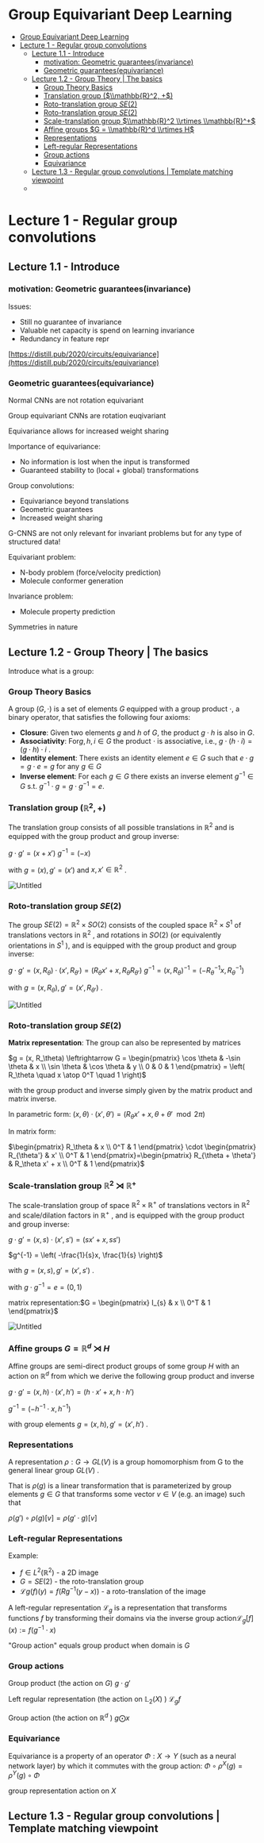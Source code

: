 # Group Equivariant Deep Learning
- [Group Equivariant Deep Learning](#group-equivariant-deep-learning)
- [Lecture 1 - Regular group convolutions](#lecture-1---regular-group-convolutions)
  - [Lecture 1.1 - Introduce](#lecture-11---introduce)
    - [motivation: Geometric guarantees(invariance)](#motivation-geometric-guaranteesinvariance)
    - [Geometric guarantees(equivariance)](#geometric-guaranteesequivariance)
  - [Lecture 1.2 - Group Theory | The basics](#lecture-12---group-theory--the-basics)
    - [Group Theory Basics](#group-theory-basics)
    - [Translation group ($\\mathbb{R}^2, +$)](#translation-group-mathbbr2-)
    - [Roto-translation group  $SE(2)$](#roto-translation-group--se2)
    - [Roto-translation group  $SE(2)$](#roto-translation-group--se2-1)
    - [Scale-translation group  $\\mathbb{R}^2 \\rtimes \\mathbb{R}^+$](#scale-translation-group--mathbbr2-rtimes-mathbbr)
    - [Affine groups  $G = \\mathbb{R}^d \\rtimes H$](#affine-groups--g--mathbbrd-rtimes-h)
    - [Representations](#representations)
    - [Left-regular Representations](#left-regular-representations)
    - [Group actions](#group-actions)
    - [Equivariance](#equivariance)
  - [Lecture 1.3 - Regular group convolutions | Template matching viewpoint](#lecture-13---regular-group-convolutions--template-matching-viewpoint)
  - [](#)

# Lecture 1 - Regular group convolutions

## Lecture 1.1 - Introduce

### motivation: Geometric guarantees(invariance)

Issues:

- Still no guarantee of invariance
- Valuable net capacity is spend on learning invariance
- Redundancy in feature repr

[https://distill.pub/2020/circuits/equivariance](https://distill.pub/2020/circuits/equivariance)

### Geometric guarantees(equivariance)

Normal CNNs are not rotation equivariant

Group equivariant CNNs are rotation euqivariant

Equivariance allows for increased weight sharing

Importance of equivariance:

- No information is lost when the input is transformed
- Guaranteed stability to (local + global) transformations

Group convolutions:

- Equivariance beyond translations
- Geometric guarantees
- Increased weight sharing

G-CNNS are not only relevant for invariant problems but for any type of structured data!

Equivariant problem:

- N-body problem (force/velocity prediction)
- Molecule conformer generation

Invariance problem:

- Molecule property prediction

Symmetries in nature

## Lecture 1.2 - Group Theory | The basics

Introduce what is a group:

### Group Theory Basics

A group  $(G, \cdot)$ is a set of elements $G$  equipped with a group product $\cdot$, a binary operator, that satisfies the following four axioms:

- **Closure**: Given two elements   $g$ and $h$ of $G$, the product  $g \cdot h$  is also in $G$.
- **Associativity**: For$g, h, i \in G$  the product   $\cdot$  is associative, i.e., $g \cdot (h \cdot i) = (g \cdot h) \cdot i$ .
- **Identity element**: There exists an identity element $e \in G$  such that $e \cdot g = g \cdot e = g$   for any $g \in G$
- **Inverse element**: For each  $g \in G$  there exists an inverse element  $g^{-1} \in G$ s.t. $g^{-1} \cdot g = g \cdot g^{-1} = e$.

### Translation group ($\mathbb{R}^2, +$)

The translation group consists of all possible translations in  $\mathbb{R}^2$  and is equipped with the group product and group inverse:

 $g \cdot g' = (x + x')$ 
 $g^{-1} = (-x)$ 

with  $g = (x), g' = (x')$  and  $x, x' \in \mathbb{R}^2$ .

![Untitled](Group%20Equivariant%20Deep%20Learning%20ec5aae175e004a3699cb1d76fa85774b/Untitled.png)

### Roto-translation group  $SE(2)$

The group  $SE(2) = \mathbb{R}^2 \times SO(2)$  consists of the coupled space  $\mathbb{R}^2 \times S^1$  of translations vectors in  $\mathbb{R}^2$ , and rotations in  $SO(2)$  (or equivalently orientations in  $S^1$ ), and is equipped with the group product and group inverse:

 $g \cdot g' = (x, R_\theta) \cdot (x', R_{\theta'}) = (R_\theta x' + x, R_\theta R_{\theta'})$ 
 $g^{-1} = (x, R_\theta)^{-1} = (-R_\theta^{-1}x, R_\theta^{-1})$ 

with  $g = (x, R_\theta), g' = (x', R_{\theta'})$ .

![Untitled](Group%20Equivariant%20Deep%20Learning%20ec5aae175e004a3699cb1d76fa85774b/Untitled%201.png)

### Roto-translation group  $SE(2)$

**Matrix representation**: The group can also be represented by matrices

$g = (x, R_\theta) \leftrightarrow G = \begin{pmatrix}
\cos \theta & -\sin \theta & x \\
\sin \theta & \cos \theta & y \\
0 & 0 & 1
\end{pmatrix} = \left( R_\theta \quad x \atop 0^T \quad 1 \right)$

with the group product and inverse simply given by the matrix product and matrix inverse.

In parametric form:
$(x, \theta) \cdot (x', \theta') = (R_\theta x' + x, \theta + \theta' \mod 2\pi)$

In matrix form:

$\begin{pmatrix}
R_\theta & x \\
0^T & 1
\end{pmatrix}
\cdot
\begin{pmatrix}
R_{\theta'} & x' \\
0^T & 1
\end{pmatrix}=\begin{pmatrix}
R_{\theta + \theta'} & R_\theta x' + x \\
0^T & 1
\end{pmatrix}$

### Scale-translation group  $\mathbb{R}^2 \rtimes \mathbb{R}^+$

The scale-translation group of space  $\mathbb{R}^2 \times \mathbb{R}^+$  of translations vectors in  $\mathbb{R}^2$  and scale/dilation factors in  $\mathbb{R}^+$ , and is equipped with the group product and group inverse:

$g \cdot g' = (x, s) \cdot (x', s') = (sx' + x, ss')$

$g^{-1} = \left( -\frac{1}{s}x, \frac{1}{s} \right)$

with  $g = (x, s) ,  g' = (x', s')$ .

with  $g \cdot g^{-1} = e = (0,1)$ 

matrix representation:$G = \begin{pmatrix}
I_{s} & x \\
0^T & 1
\end{pmatrix}$

![Untitled](Group%20Equivariant%20Deep%20Learning%20ec5aae175e004a3699cb1d76fa85774b/Untitled%202.png)

### Affine groups  $G = \mathbb{R}^d \rtimes H$

Affine groups are semi-direct product groups of some group  $H$  with an action on $\mathbb{R}^d$ from which we derive the following group product and inverse

$g \cdot g' = (x, h) \cdot (x', h') = (h \cdot x' + x, h \cdot h')$

$g^{-1} = (-h^{-1} \cdot x, h^{-1})$

with group elements  $g = (x, h) ,  g' = (x', h')$ .

### Representations

A representation  $\rho : G \rightarrow GL(V)$  is a group homomorphism from G to the general linear group  $GL(V)$ .

That is  $\rho(g)$  is a linear transformation that is parameterized by group elements  $g \in G$  that transforms some vector  $v \in V$  (e.g. an image) such that

$\rho(g') \circ \rho(g)[v] = \rho(g' \cdot g)[v]$

### Left-regular Representations

Example:

- $f \in L^2(\mathbb{R}^2)$  - a 2D image
- $G = SE(2)$  - the roto-translation group
- $\mathcal{L}g(f)(y) = f(R{g^{-1}}(y - x))$  - a roto-translation of the image

A left-regular representation  $\mathcal{L}_g$  is a representation that transforms functions  $f$  by transforming their domains via the inverse group action$\mathcal{L}_g[f](x) := f(g^{-1} \cdot x)$

"Group action" equals group product when domain is  $G$ 

### Group actions

Group product (the action on $G$)
$g \cdot g'$

Left regular representation (the action on  $\mathbb{L}_2(X)$ )
$\mathcal{L}_g f$

Group action (the action on  $\mathbb{R}^d$ )
$g ⨀ x$

### Equivariance

Equivariance is a property of an operator  $\Phi : X \rightarrow Y$  (such as a neural network layer) by which it commutes with the group action:
$\Phi \circ \rho^X(g) = \rho^Y(g) \circ \Phi$

group representation action on $X$

## Lecture 1.3 - Regular group convolutions | Template matching viewpoint

##

